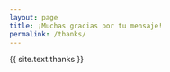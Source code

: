 ```yaml
---
layout: page
title: ¡Muchas gracias por tu mensaje!
permalink: /thanks/
---
```

{{ site.text.thanks }}
